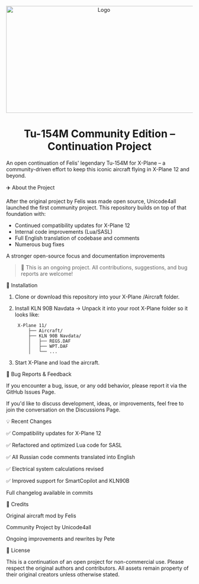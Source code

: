 <!-- PROJECT LOGO --><br />
<div align="center">
  <a href="https://github.com/pete1992/Tu-154">
    <img src="https://user-images.githubusercontent.com/4706357/192863670-7191a7d1-cb96-4934-aa3d-3c4820709644.png" alt="Logo" width="512" height="288">
  </a>  <h1 align="center">Tu-154M Community Edition – Continuation Project</h1>  <p align="left">
    An open continuation of Felis' legendary Tu-154M for X-Plane – a community-driven effort to keep this iconic aircraft flying in X-Plane 12 and beyond.<br />
  </p>
</div>


✈️ About the Project


After the original project by Felis was made open source, 
Unicode4all launched the first community project. This repository builds on top of that foundation with:


-	Continued compatibility updates for X-Plane 12
-	Internal code improvements (Lua/SASL)
-	Full English translation of codebase and comments
-	Numerous bug fixes


A stronger open-source focus and documentation improvements


> 🚧 This is an ongoing project. All contributions, suggestions, and bug reports are welcome!




🔧 Installation

1. Clone or download this repository into your X-Plane /Aircraft folder.


2. Install KLN 90B Navdata
	→ Unpack it into your root X-Plane folder so it looks like:



		X-Plane 11/
			├── Aircraft/
			├── KLN 90B Navdata/
			│   ├── REGS.DAF
			│   ├── WPT.DAF
			│   └── ...


3. Start X-Plane and load the aircraft.


🐛 Bug Reports & Feedback

If you encounter a bug, issue, or any odd behavior, please report it via the GitHub Issues Page.

If you'd like to discuss development, ideas, or improvements, feel free to join the conversation on the Discussions Page.


💡 Recent Changes

✅ Compatibility updates for X-Plane 12


✅ Refactored and optimized Lua code for SASL


✅ All Russian code comments translated into English


✅ Electrical system calculations revised


✅ Improved support for SmartCopilot and KLN90B


Full changelog available in commits


💬 Credits


Original aircraft mod by Felis


Community Project by Unicode4all


Ongoing improvements and rewrites by Pete


📄 License

This is a continuation of an open project for non-commercial use. Please respect the original authors and contributors. All assets remain property of their original creators unless otherwise stated.

